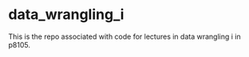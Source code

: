 # data_wrangling_i

This is the repo associated with code for lectures in data wrangling i in p8105.